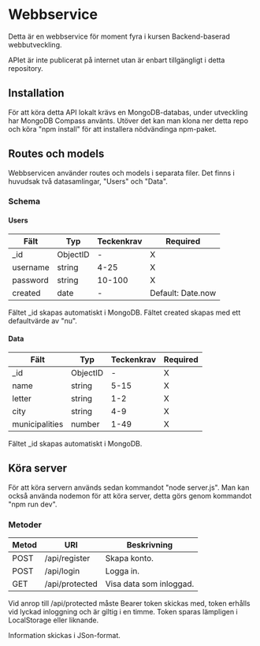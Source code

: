 # Webbservice

Detta är en webbservice för moment fyra i kursen Backend-baserad webbutveckling.

APIet är inte publicerat på internet utan är enbart tillgängligt i detta repository.

## Installation
För att köra detta API lokalt krävs en MongoDB-databas, under utveckling har MongoDB Compass använts.
Utöver det kan man klona ner detta repo och köra "npm install" för att installera nödvändinga npm-paket.

## Routes och models
Webbservicen använder routes och models i separata filer. Det finns i huvudsak två datasamlingar, "Users" och "Data".

### Schema
#### Users

|Fält       |Typ      |Teckenkrav |Required          |
|-----------|---------|-----------|------------------|
|_id        |ObjectID | -         |X                 |
|username   |string   | 4-25      |X                 |
|password   |string   | 10-100    |X                 |
|created    |date     | -         |Default: Date.now |

Fältet _id skapas automatiskt i MongoDB. Fältet created skapas med ett defaultvärde av "nu".

#### Data

|Fält           |Typ      |Teckenkrav |Required   |
|---------------|---------|-----------|-----------|
|_id            |ObjectID | -         |X          |
|name           |string   | 5-15      |X          |
|letter         |string   | 1-2       |X          |
|city           |string   | 4-9       |X          |
|municipalities |number   | 1-49      |X          |

Fältet _id skapas automatiskt i MongoDB.

## Köra server
För att köra servern används sedan kommandot "node server.js". Man kan också använda nodemon för att köra server, detta görs genom kommandot "npm run dev".

### Metoder
|Metod  |URI            |Beskrivning              |
|-------|---------------|-------------------------|
|POST   |/api/register  | Skapa konto.            |
|POST   |/api/login     | Logga in.               |
|GET    |/api/protected | Visa data som inloggad. |

Vid anrop till /api/protected måste Bearer token skickas med, token erhålls vid lyckad inloggning och är giltig i en timme. Token sparas lämpligen i LocalStorage eller liknande. 

Information skickas i JSon-format.
